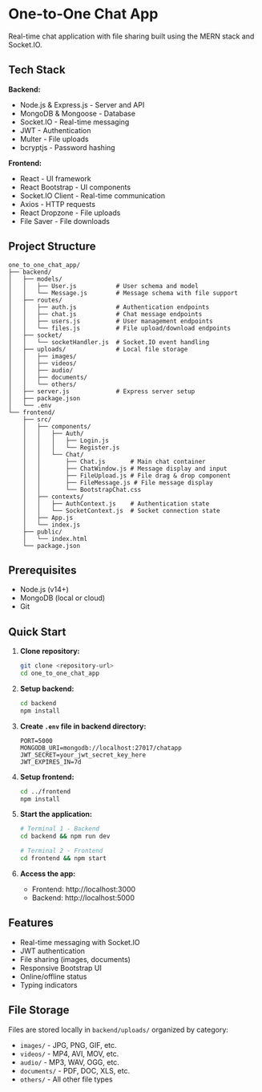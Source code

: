 # One-to-One Chat App

Real-time chat application with file sharing built using the MERN stack and Socket.IO.

## Tech Stack

**Backend:**

- Node.js & Express.js - Server and API
- MongoDB & Mongoose - Database
- Socket.IO - Real-time messaging
- JWT - Authentication
- Multer - File uploads
- bcryptjs - Password hashing

**Frontend:**

- React - UI framework
- React Bootstrap - UI components
- Socket.IO Client - Real-time communication
- Axios - HTTP requests
- React Dropzone - File uploads
- File Saver - File downloads

## Project Structure

```
one_to_one_chat_app/
├── backend/
│   ├── models/
│   │   ├── User.js           # User schema and model
│   │   └── Message.js        # Message schema with file support
│   ├── routes/
│   │   ├── auth.js           # Authentication endpoints
│   │   ├── chat.js           # Chat message endpoints
│   │   ├── users.js          # User management endpoints
│   │   └── files.js          # File upload/download endpoints
│   ├── socket/
│   │   └── socketHandler.js  # Socket.IO event handling
│   ├── uploads/              # Local file storage
│   │   ├── images/
│   │   ├── videos/
│   │   ├── audio/
│   │   ├── documents/
│   │   └── others/
│   ├── server.js             # Express server setup
│   ├── package.json
│   └── .env
└── frontend/
    ├── src/
    │   ├── components/
    │   │   ├── Auth/
    │   │   │   ├── Login.js
    │   │   │   └── Register.js
    │   │   └── Chat/
    │   │       ├── Chat.js       # Main chat container
    │   │       ├── ChatWindow.js # Message display and input
    │   │       ├── FileUpload.js # File drag & drop component
    │   │       ├── FileMessage.js # File message display
    │   │       └── BootstrapChat.css
    │   ├── contexts/
    │   │   ├── AuthContext.js    # Authentication state
    │   │   └── SocketContext.js  # Socket connection state
    │   ├── App.js
    │   └── index.js
    ├── public/
    │   └── index.html
    └── package.json
```

## Prerequisites

- Node.js (v14+)
- MongoDB (local or cloud)
- Git

## Quick Start

1. **Clone repository:**

   ```bash
   git clone <repository-url>
   cd one_to_one_chat_app
   ```

2. **Setup backend:**

   ```bash
   cd backend
   npm install
   ```

3. **Create `.env` file in backend directory:**

   ```env
   PORT=5000
   MONGODB_URI=mongodb://localhost:27017/chatapp
   JWT_SECRET=your_jwt_secret_key_here
   JWT_EXPIRES_IN=7d
   ```

4. **Setup frontend:**

   ```bash
   cd ../frontend
   npm install
   ```

5. **Start the application:**

   ```bash
   # Terminal 1 - Backend
   cd backend && npm run dev

   # Terminal 2 - Frontend
   cd frontend && npm start
   ```

6. **Access the app:**
   - Frontend: http://localhost:3000
   - Backend: http://localhost:5000

## Features

- Real-time messaging with Socket.IO
- JWT authentication
- File sharing (images, documents)
- Responsive Bootstrap UI
- Online/offline status
- Typing indicators

## File Storage

Files are stored locally in `backend/uploads/` organized by category:

- `images/` - JPG, PNG, GIF, etc.
- `videos/` - MP4, AVI, MOV, etc.
- `audio/` - MP3, WAV, OGG, etc.
- `documents/` - PDF, DOC, XLS, etc.
- `others/` - All other file types

